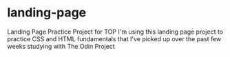 # landing-page
Landing Page Practice Project for TOP
I'm using this landing page project to practice CSS and HTML fundamentals that I've picked up over the past few weeks studying with The Odin Project